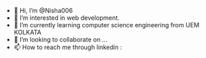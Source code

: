 - 👋 Hi, I’m @Nisha006
- 👀 I’m interested in web development.
- 🌱 I’m currently learning computer science engineering from UEM KOLKATA
- 💞️ I’m looking to collaborate on ...
- 📫 How to reach me 
through linkedin : 

<!---
Nisha006/Nisha006 is a ✨ special ✨ repository because its `README.md` (this file) appears on your GitHub profile.
You can click the Preview link to take a look at your changes.
--->
